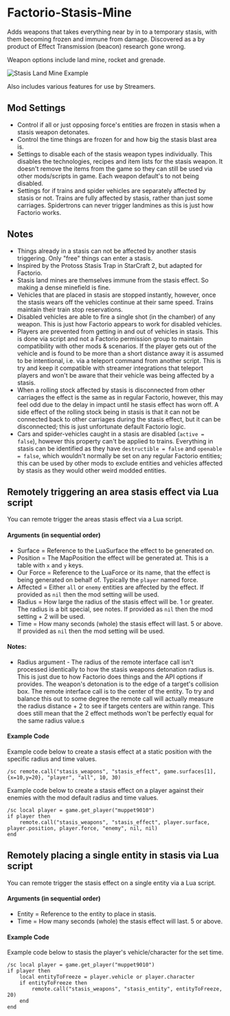 # Factorio-Stasis-Mine
Adds weapons that takes everything near by in to a temporary stasis, with them becoming frozen and immune from damage. Discovered as a by product of Effect Transmission (beacon) research gone wrong.

Weapon options include land mine, rocket and grenade.

![Stasis Land Mine Example](https://media.giphy.com/media/feaLga7G7lBaGcluQt/giphy.gif)

Also includes various features for use by Streamers.



Mod Settings
------------

- Control if all or just opposing force's entities are frozen in stasis when a stasis weapon detonates.
- Control the time things are frozen for and how big the stasis blast area is.
- Settings to disable each of the stasis weapon types individually. This disables the technologies, recipes and item lists for the stasis weapon. It doesn't remove the items from the game so they can still be used via other mods/scripts in game. Each weapon default's to not being disabled.
- Settings for if trains and spider vehicles are separately affected by stasis or not. Trains are fully affected by stasis, rather than just some carriages. Spidertrons can never trigger landmines as this is just how Factorio works.



Notes
-----

- Things already in a stasis can not be affected by another stasis triggering. Only "free" things can enter a stasis.
- Inspired by the Protoss Stasis Trap in StarCraft 2, but adapted for Factorio.
- Stasis land mines are themselves immune from the stasis effect. So making a dense minefield is fine.
- Vehicles that are placed in stasis are stopped instantly, however, once the stasis wears off the vehicles continue at their same speed. Trains maintain their train stop reservations.
- Disabled vehicles are able to fire a single shot (in the chamber) of any weapon. This is just how Factorio appears to work for disabled vehicles.
- Players are prevented from getting in and out of vehicles in stasis. This is done via script and not a Factorio permission group to maintain compatibility with other mods & scenarios. If the player gets out of the vehicle and is found to be more than a short distance away it is assumed to be intentional, i.e. via a teleport command from another script. This is try and keep it compatible with streamer integrations that teleport players and won't be aware that their vehicle was being affected by a stasis.
- When a rolling stock affected by stasis is disconnected from other carriages the effect is the same as in regular Factorio, however, this may feel odd due to the delay in impact until he stasis effect has worn off. A side effect of the rolling stock being in stasis is that it can not be connected back to other carriages during the stasis effect, but it can be disconnected; this is just unfortunate default Factorio logic.
- Cars and spider-vehicles caught in a stasis are disabled (`active = false`), however this property can't be applied to trains. Everything in stasis can be identified as they have `destructible = false` and `openable = false`, which wouldn't normally be set on any regular Factorio entities; this can be used by other mods to exclude entities and vehicles affected by stasis as they would other weird modded entities.



Remotely triggering an area stasis effect via Lua script
---------------------------------------------

You can remote trigger the areas stasis effect via a Lua script.

#### Arguments (in sequential order)

- Surface = Reference to the LuaSurface the effect to be generated on.
- Position = The MapPosition the effect will be generated at. This is a table with `x` and `y` keys.
- Our Force = Reference to the LuaForce or its name, that the effect is being generated on behalf of. Typically the `player` named force.
- Affected = Either `all` or `enemy` entities are affected by the effect. If provided as `nil` then the mod setting will be used.
- Radius = How large the radius of the stasis effect will be. 1 or greater. The radius is a bit special, see notes. If provided as `nil` then the mod setting + 2 will be used.
- Time = How many seconds (whole) the stasis effect will last. 5 or above. If provided as `nil` then the mod setting will be used.

#### Notes:

- Radius argument - The radius of the remote interface call isn't processed identically to how the stasis weapons detonation radius is. This is just due to how Factorio does things and the API options if provides. The weapon's detonation is to the edge of a target's collision box. The remote interface call is to the center of the entity. To try and balance this out to some degree the remote call will actually measure the radius distance + 2 to see if targets centers are within range. This does still mean that the 2 effect methods won't be perfectly equal for the same radius value.s

#### Example Code

Example code below to create a stasis effect at a static position with the specific radius and time values.

```
/sc remote.call("stasis_weapons", "stasis_effect", game.surfaces[1], {x=10,y=20}, "player", "all", 10, 30)
```

Example code below to create a stasis effect on a player against their enemies with the mod default radius and time values.

```
/sc local player = game.get_player("muppet9010")
if player then
    remote.call("stasis_weapons", "stasis_effect", player.surface, player.position, player.force, "enemy", nil, nil)
end
```



Remotely placing a single entity in stasis via Lua script
---------------------------------------------

You can remote trigger the stasis effect on a single entity via a Lua script.

#### Arguments (in sequential order)

- Entity = Reference to the entity to place in stasis.
- Time = How many seconds (whole) the stasis effect will last. 5 or above.

#### Example Code

Example code below to stasis the player's vehicle/character for the set time.

```
/sc local player = game.get_player("muppet9010")
if player then
    local entityToFreeze = player.vehicle or player.character
    if entityToFreeze then
        remote.call("stasis_weapons", "stasis_entity", entityToFreeze, 20)
    end
end
```

